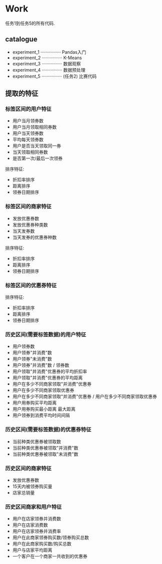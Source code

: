 # Work

任务1到任务5的所有代码.

## catalogue 

- experiment_1 ················ Pandas入门
- experiment_2 ················ K-Means
- experiment_3 ················ 数据观察
- experiment_4 ················ 数据预处理
- experiment_5 ················ (任务2) 比赛代码

## 提取的特征

### 标签区间的用户特征

- 用户当月领券数
- 用户当月领取相同券数
- 用户当天领券数
- 平均每天领券数
- 用户是否当天领取同一券
- 当天领取相同券数
- 是否第一次/最后一次领券

排序特征:

- 折扣率排序
- 距离排序
- 领券日期排序

### 标签区间的商家特征

- 发放优惠券数
- 发放优惠券种类数
- 当天发券数
- 当天发券的优惠券种数

排序特征:

- 折扣率排序
- 距离排序
- 领券日期排序

### 标签区间的优惠券特征

排序特征:

- 折扣率排序
- 距离排序
- 领券日期排序

### 历史区间(需要标签数据)的用户特征

- 用户领券数
- 用户领券"并消费"数
- 用户领券"未消费"数
- 用户领券"并消费"数 / 领券数
- 用户领取"并消费"优惠券的平均折扣率
- 用户领取"并消费"优惠券的平均距离
- 用户在多少不同商家领取"并消费"优惠券
- 用户在多少不同商家领取优惠券
- 用户在多少不同商家领取"并消费"优惠券 / 用户在多少不同商家领取优惠券
- 用户用券购买平均距离
- 用户用券购买最小距离 最大距离
- 用户领券到消费平均时间间隔

### 历史区间(需要标签数据)的优惠券特征

- 当前种类优惠券被领取数
- 当前种类优惠券被领取"并消费"数
- 当前种类优惠券被领取"未消费"数

### 历史区间的商家特征

- 发放优惠券数
- 15天内被领券购买量
- 店家总销量

### 历史区间商家和用户特征

- 用户在店家领券并消费数
- 用户在店家消费数
- 用户在店家领券并消费率
- 用户在此商家领券购买数/领券购买总数
- 用户在此商家购买数/购买总数
- 用户与店家平均距离
- 一个客户在一个商家一共收到的优惠券
